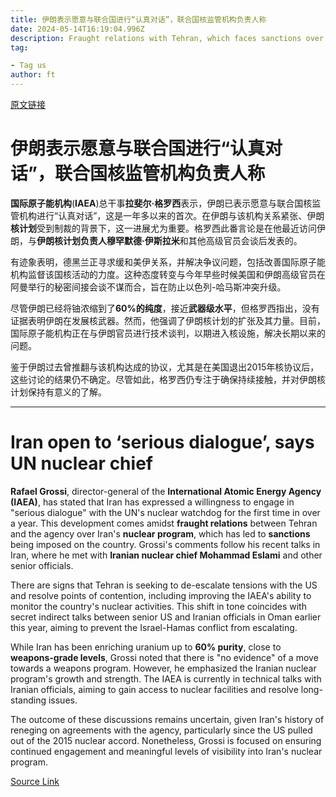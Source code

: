 ```yaml
---
title: 伊朗表示愿意与联合国进行“认真对话”，联合国核监管机构负责人称
date: 2024-05-14T16:19:04.996Z
description: Fraught relations with Tehran, which faces sanctions over its atomic programme, appear to be easing
tag: 

- Tag us
author: ft
---
```


[原文链接](https://ft.com/content/d5e07404-2fed-4f60-ba11-59e6734665c2)

# 伊朗表示愿意与联合国进行“认真对话”，联合国核监管机构负责人称

**国际原子能机构**(**IAEA**)总干事**拉斐尔·格罗西**表示，伊朗已表示愿意与联合国核监管机构进行“认真对话”，这是一年多以来的首次。在伊朗与该机构关系紧张、伊朗**核计划**受到制裁的背景下，这一进展尤为重要。格罗西此番言论是在他最近访问伊朗，与**伊朗核计划负责人穆罕默德·伊斯拉米**和其他高级官员会谈后发表的。

有迹象表明，德黑兰正寻求缓和美伊关系，并解决争议问题，包括改善国际原子能机构监督该国核活动的力度。这种态度转变与今年早些时候美国和伊朗高级官员在阿曼举行的秘密间接会谈不谋而合，旨在防止以色列-哈马斯冲突升级。

尽管伊朗已经将铀浓缩到了**60%的纯度**，接近**武器级水平**，但格罗西指出，没有证据表明伊朗在发展核武器。然而，他强调了伊朗核计划的扩张及其力量。目前，国际原子能机构正在与伊朗官员进行技术谈判，以期进入核设施，解决长期以来的问题。

鉴于伊朗过去曾推翻与该机构达成的协议，尤其是在美国退出2015年核协议后，这些讨论的结果仍不确定。尽管如此，格罗西仍专注于确保持续接触，并对伊朗核计划保持有意义的了解。

---

# Iran open to ‘serious dialogue’, says UN nuclear chief

**Rafael Grossi**, director-general of the **International Atomic Energy Agency (IAEA)**, has stated that Iran has expressed a willingness to engage in "serious dialogue" with the UN's nuclear watchdog for the first time in over a year. This development comes amidst **fraught relations** between Tehran and the agency over Iran's **nuclear program**, which has led to **sanctions** being imposed on the country. Grossi's comments follow his recent talks in Iran, where he met with **Iranian nuclear chief Mohammad Eslami** and other senior officials. 

There are signs that Tehran is seeking to de-escalate tensions with the US and resolve points of contention, including improving the IAEA's ability to monitor the country's nuclear activities. This shift in tone coincides with secret indirect talks between senior US and Iranian officials in Oman earlier this year, aiming to prevent the Israel-Hamas conflict from escalating. 

While Iran has been enriching uranium up to **60% purity**, close to **weapons-grade levels**, Grossi noted that there is "no evidence" of a move towards a weapons program. However, he emphasized the Iranian nuclear program's growth and strength. The IAEA is currently in technical talks with Iranian officials, aiming to gain access to nuclear facilities and resolve long-standing issues. 

The outcome of these discussions remains uncertain, given Iran's history of reneging on agreements with the agency, particularly since the US pulled out of the 2015 nuclear accord. Nonetheless, Grossi is focused on ensuring continued engagement and meaningful levels of visibility into Iran's nuclear program.

[Source Link](https://ft.com/content/d5e07404-2fed-4f60-ba11-59e6734665c2)

